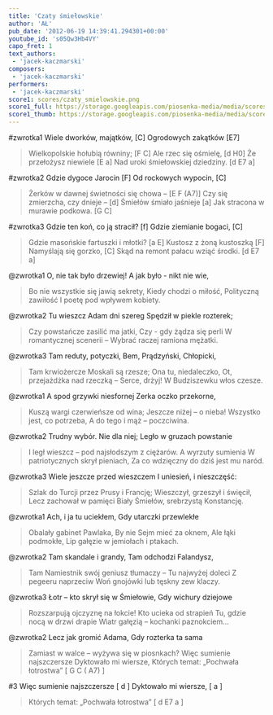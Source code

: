 ```yaml
---
title: 'Czaty śmiełowskie'
author: 'AŁ'
pub_date: '2012-06-19 14:39:41.294301+00:00'
youtube_id: 's05Qw3Hb4VY'
capo_fret: 1
text_authors:
 - 'jacek-kaczmarski'
composers:
 - 'jacek-kaczmarski'
performers:
 - 'jacek-kaczmarski'
score1: scores/czaty_smielowskie.png
score1_full: https://storage.googleapis.com/piosenka-media/media/scores/czaty_smielowskie.png
score1_thumb: https://storage.googleapis.com/piosenka-media/media/scores/czaty_smielowskie.png.180x0_q85_upscale.jpg
---
```


#zwrotka1
Wiele dworków, majątków, [C]
Ogrodowych zakątków [E7]
>Wielkopolskie hołubią równiny; [F C]
Ale rzec się ośmielę, [d H0]
Że przełożysz niewiele [E a]
>Nad uroki śmiełowskiej dziedziny. [d E7 a]

#zwrotka2
Gdzie dygoce Jarocin [F]
Od rockowych wypocin, [C]
>Żerków w dawnej świetności się chowa – [E F (A7)]
Czy się zmierzcha, czy dnieje – [d]
Śmiełów śmiało jaśnieje [a]
>Jak stracona w murawie podkowa. [G C]

#zwrotka3
Gdzie ten koń, co ją stracił? [f]
Gdzie ziemianie bogaci, [C]
>Gdzie masońskie fartuszki i młotki? [a E]
Kustosz z żoną kustoszką [F]
Namyślają się gorzko, [C]
>Skąd na remont pałacu wziąć środki. [d E7 a]

@zwrotka1
O, nie tak było drzewiej!
A jak było - nikt nie wie,
>Bo nie wszystkie się jawią sekrety,
Kiedy chodzi o miłość,
Polityczną zawiłość
>I poetę pod wpływem kobiety.

@zwrotka2
Tu wieszcz Adam dni szereg
Spędził w piekle rozterek;
>Czy powstańcze zasilić ma jatki,
Czy - gdy żądza się perli
W romantycznej scenerii –
>Wybrać raczej ramiona mężatki.

@zwrotka3
Tam reduty, potyczki,
Bem, Prądzyński, Chłopicki,
>Tam krwiożercze Moskali są rzesze;
Ona tu, niedaleczko,
Ot, przejażdżka nad rzeczką –
>Serce, drżyj! W Budziszewku włos czesze.

@zwrotka1
A spod grzywki niesfornej
Zerka oczko przekorne,
>Kuszą wargi czerwieńsze od wina;
Jeszcze niżej – o nieba!
Wszystko jest, co potrzeba,
>A do tego i mąż – poczciwina.

@zwrotka2
Trudny wybór. Nie dla niej;
Legło w gruzach powstanie
>I legł wieszcz – pod najsłodszym z ciężarów.
A wyrzuty sumienia
W patriotycznych skrył pieniach,
>Za co wdzięczny do dziś jest mu naród.

@zwrotka3
Wiele jeszcze przed wieszczem
I uniesień, i nieszczęść:
>Szlak do Turcji przez Prusy i Francję;
Wieszczył, grzeszył i święcił,
Lecz zachował w pamięci
>Biały Śmiełów, srebrzystą Konstancję.

@zwrotka1
Ach, i ja tu uciekłem,
Gdy utarczki przewlekłe
>Obalały gabinet Pawlaka,
By nie Sejm mieć za oknem,
Ale łąki podmokłe,
>Lip gałęzie w jemiołach i ptakach.

@zwrotka2
Tam skandale i grandy,
Tam odchodzi Falandysz,
>Tam Namiestnik swój geniusz tłumaczy –
Tu najwyżej doleci
Z pegeeru naprzeciw
>Woń gnojówki lub tęskny zew klaczy.

@zwrotka3
Łotr – kto skrył się w Śmiełowie,
Gdy wichury dziejowe
>Rozszarpują ojczyznę na łokcie!
Kto ucieka od strapień
Tu, gdzie nocą w drzwi drapie
>Wiatr gałęzią – kochanki paznokciem…

@zwrotka2
Lecz jak gromić Adama,
Gdy rozterka ta sama
>Zamiast w walce – wyżywa się w piosnkach?
Więc sumienie najszczersze
Dyktowało mi wiersze,
>Których temat: „Pochwała łotrostwa” [ G C ( A7) ]

#3
Więc sumienie najszczersze [ d ]
Dyktowało mi wiersze, [ a ]
>Których temat: „Pochwała łotrostwa” [ d E7 a ]